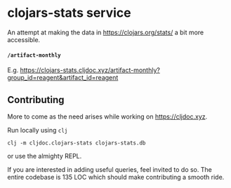 # clojars-stats service

An attempt at making the data in https://clojars.org/stats/ a bit more accessible.

#### `/artifact-monthly`

E.g. https://clojars-stats.cljdoc.xyz/artifact-monthly?group_id=reagent&artifact_id=reagent

## Contributing

More to come as the need arises while working on https://cljdoc.xyz.

Run locally using `clj`
```
clj -m cljdoc.clojars-stats clojars-stats.db
```
or use the almighty REPL.

If you are interested in adding useful queries, feel invited to do so.
The entire codebase is 135 LOC which should make contributing a smooth ride.
